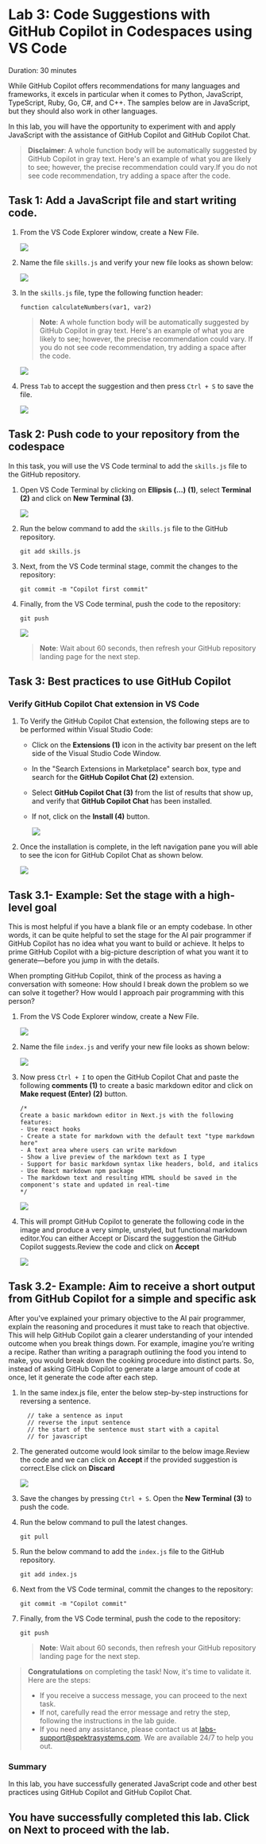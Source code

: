 # Lab 3: Code Suggestions with GitHub Copilot in Codespaces using VS Code

Duration: 30 minutes

While GitHub Copilot offers recommendations for many languages and frameworks, it excels in particular when it comes to Python, JavaScript, TypeScript, Ruby, Go, C#, and C++. The samples below are in JavaScript, but they should also work in other languages.

In this lab, you will have the opportunity to experiment with and apply JavaScript with the assistance of GitHub Copilot and GitHub Copilot Chat.

>**Disclaimer**: A whole function body will be automatically suggested by GitHub Copilot in gray text. Here's an example of what you are likely to see; however, the precise recommendation could vary.If you do not see code recommendation, try adding a space after the code. 

## Task 1: Add a JavaScript file and start writing code.

1. From the VS Code Explorer window, create a New File.

   ![](../../media/create-newfile.png)

2. Name the file `skills.js` and verify your new file looks as shown below:

   ![](../../media/name-skills.png)

3. In the `skills.js` file, type the following function header:

   ```
   function calculateNumbers(var1, var2)
   ```
   
   > **Note**: A whole function body will be automatically suggested by GitHub Copilot in gray text. Here's an example of what you are likely to see; however, the precise recommendation could vary. If you do not see code recommendation, try adding a space after the code. 

   ![](../../media/skills-function.png)

4. Press `Tab` to accept the suggestion and then press `Ctrl + S` to save the file.

   ![](../../media/save-skills.png)

## Task 2: Push code to your repository from the codespace

In this task, you will use the VS Code terminal to add the `skills.js` file to the GitHub repository.

1. Open VS Code Terminal by clicking on **Ellipsis (...)** **(1)**, select **Terminal** **(2)** and click on **New Terminal** **(3)**.

   ![](../../media/open-terminal.png)

2. Run the below command to add the `skills.js` file to the GitHub repository.

   ```
   git add skills.js
   ```

3. Next, from the VS Code terminal stage, commit the changes to the repository:

   ```
   git commit -m "Copilot first commit"
   ```

4. Finally, from the VS Code terminal, push the code to the repository:

   ```
   git push
   ```

   ![](../../media/skills-push.png)

   >**Note**: Wait about 60 seconds, then refresh your GitHub repository landing page for the next step.


## Task 3: Best practices to use GitHub Copilot

### Verify GitHub Copilot Chat extension in VS Code

1. To Verify the GitHub Copilot Chat extension, the following steps are to be performed within Visual Studio Code:
    - Click on the **Extensions (1)** icon in the activity bar present on the left side of the Visual Studio Code Window.
    - In the "Search Extensions in Marketplace" search box, type and search for the **GitHub Copilot Chat (2)** extension.
    - Select **GitHub Copilot Chat (3)** from the list of results that show up, and verify that **GitHub Copilot Chat** has been installed.
    - If not, click on the **Install (4)** button.

      ![](../../media/ghc-chat-extension.png)

1. Once the installation is complete, in the left navigation pane you will able to see the icon for GitHub Copilot Chat as shown below.

   ![](../../media/git-chat-icon.png)

## Task 3.1- Example: Set the stage with a high-level goal

This is most helpful if you have a blank file or an empty codebase. In other words, it can be quite helpful to set the stage for the AI pair programmer if GitHub Copilot has no idea what you want to build or achieve. It helps to prime GitHub Copilot with a big-picture description of what you want it to generate—before you jump in with the details.

When prompting GitHub Copilot, think of the process as having a conversation with someone: How should I break down the problem so we can solve it together? How would I approach pair programming with this person?

1. From the VS Code Explorer window, create a New File.

   ![](../../media/E2-T3.1-S1.png)

2. Name the file `index.js` and verify your new file looks as shown below:

   ![](../../media/E2-T3.1-S2.png)

3. Now press `Ctrl + I` to open the GitHub Copilot Chat and paste the following **comments (1)** to create a basic markdown editor and click on **Make request (Enter) (2)** button.

   ```
   /*
   Create a basic markdown editor in Next.js with the following features:
   - Use react hooks
   - Create a state for markdown with the default text "type markdown here"
   - A text area where users can write markdown 
   - Show a live preview of the markdown text as I type
   - Support for basic markdown syntax like headers, bold, and italics 
   - Use React markdown npm package 
   - The markdown text and resulting HTML should be saved in the component's state and updated in real-time 
   */
   ```

   ![](../../media/ex2-markdown.png)

4. This will prompt GitHub Copilot to generate the following code in the image and produce a very simple, unstyled, but functional markdown editor.You can either Accept or Discard the suggestion the GitHub Copilot suggests.Review the code and click on **Accept**

   ![](../../media/ex2-markdown-output.png)


## Task 3.2- Example: Aim to receive a short output from GitHub Copilot for a simple and specific ask

After you've explained your primary objective to the AI pair programmer, explain the reasoning and procedures it must take to reach that objective. This will help GitHub Copilot gain a clearer understanding of your intended outcome when you break things down. For example, imagine you’re writing a recipe. Rather than writing a paragraph outlining the food you intend to make, you would break down the cooking procedure into distinct parts.
So, instead of asking GitHub Copilot to generate a large amount of code at once, let it generate the code after each step.

1. In the same index.js file, enter the below step-by-step instructions for reversing a sentence.

    ```
      // take a sentence as input
      // reverse the input sentence
      // the start of the sentence must start with a capital
      // for javascript
    ```

2. The generated outcome would look similar to the below image.Review the code and we can click on **Accept** if the provided suggestion is correct.Else click on **Discard**

   ![](../../media/ex2-reverse-sentence-output.png)


3. Save the changes by pressing `Ctrl + S`. Open the **New Terminal** **(3)** to push the code.

4. Run the below command to pull the latest changes.

   ```
   git pull
   ```

5. Run the below command to add the `index.js` file to the GitHub repository.
   
   ```
   git add index.js
   ```

6. Next from the VS Code terminal, commit the changes to the repository:

   ```
   git commit -m "Copilot commit"
   ```

7. Finally, from the VS Code terminal, push the code to the repository:

   ```
   git push
   ```

   >**Note**: Wait about 60 seconds, then refresh your GitHub repository landing page for the next step.

> **Congratulations** on completing the task! Now, it's time to validate it. Here are the steps:
> - If you receive a success message, you can proceed to the next task.
> - If not, carefully read the error message and retry the step, following the instructions in the lab guide. 
> - If you need any assistance, please contact us at labs-support@spektrasystems.com. We are available 24/7 to help you out.

<validation step="8a55bd72-560d-4d18-ad97-4dfd336658db" />
 
### Summary

In this lab, you have successfully generated JavaScript code and other best practices using GitHub Copilot and GitHub Copilot Chat.

## You have successfully completed this lab. Click on  Next to proceed with the lab.


